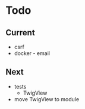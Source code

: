 # Todo

## Current

- csrf
- docker - email

## Next

- tests  
  - TwigView  
- move TwigView to module  
